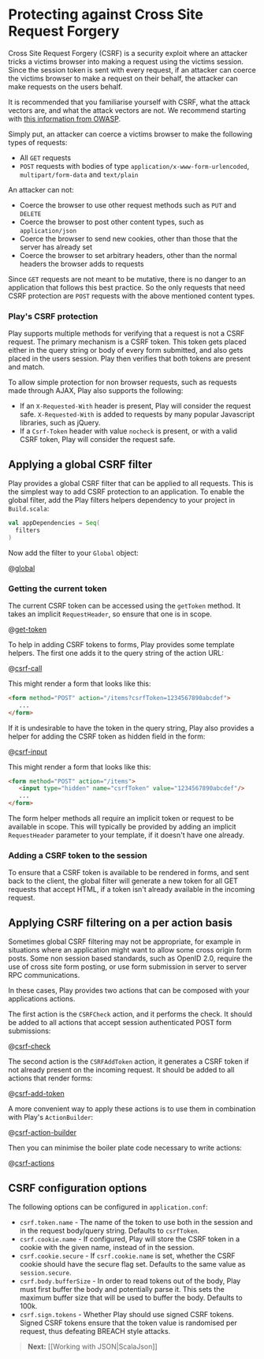 # Protecting against Cross Site Request Forgery

Cross Site Request Forgery (CSRF) is a security exploit where an attacker tricks a victims browser into making a request using the victims session.  Since the session token is sent with every request, if an attacker can coerce the victims browser to make a request on their behalf, the attacker can make requests on the users behalf.

It is recommended that you familiarise yourself with CSRF, what the attack vectors are, and what the attack vectors are not.  We recommend starting with [this information from OWASP](https://www.owasp.org/index.php/Cross-Site_Request_Forgery_%28CSRF%29).

Simply put, an attacker can coerce a victims browser to make the following types of requests:

* All `GET` requests
* `POST` requests with bodies of type `application/x-www-form-urlencoded`, `multipart/form-data` and `text/plain`

An attacker can not:

* Coerce the browser to use other request methods such as `PUT` and `DELETE`
* Coerce the browser to post other content types, such as `application/json`
* Coerce the browser to send new cookies, other than those that the server has already set
* Coerce the browser to set arbitrary headers, other than the normal headers the browser adds to requests

Since `GET` requests are not meant to be mutative, there is no danger to an application that follows this best practice.  So the only requests that need CSRF protection are `POST` requests with the above mentioned content types.

### Play's CSRF protection

Play supports multiple methods for verifying that a request is not a CSRF request.  The primary mechanism is a CSRF token.  This token gets placed either in the query string or body of every form submitted, and also gets placed in the users session.  Play then verifies that both tokens are present and match.

To allow simple protection for non browser requests, such as requests made through AJAX, Play also supports the following:

* If an `X-Requested-With` header is present, Play will consider the request safe.  `X-Requested-With` is added to requests by many popular Javascript libraries, such as jQuery.
* If a `Csrf-Token` header with value `nocheck` is present, or with a valid CSRF token, Play will consider the request safe.

## Applying a global CSRF filter

Play provides a global CSRF filter that can be applied to all requests.  This is the simplest way to add CSRF protection to an application.  To enable the global filter, add the Play filters helpers dependency to your project in `Build.scala`:

```scala
val appDependencies = Seq(
  filters
)
```

Now add the filter to your `Global` object:

@[global](code/ScalaCsrf.scala)

### Getting the current token

The current CSRF token can be accessed using the `getToken` method.  It takes an implicit `RequestHeader`, so ensure that one is in scope.

@[get-token](code/ScalaCsrf.scala)

To help in adding CSRF tokens to forms, Play provides some template helpers.  The first one adds it to the query string of the action URL:

@[csrf-call](code/scalaguide/forms/csrf.scala.html)

This might render a form that looks like this:

```html
<form method="POST" action="/items?csrfToken=1234567890abcdef">
   ...
</form>
```

If it is undesirable to have the token in the query string, Play also provides a helper for adding the CSRF token as hidden field in the form:

@[csrf-input](code/scalaguide/forms/csrf.scala.html)

This might render a form that looks like this:

```html
<form method="POST" action="/items">
   <input type="hidden" name="csrfToken" value="1234567890abcdef"/>
   ...
</form>
```

The form helper methods all require an implicit token or request to be available in scope.  This will typically be provided by adding an implicit `RequestHeader` parameter to your template, if it doesn't have one already.

### Adding a CSRF token to the session

To ensure that a CSRF token is available to be rendered in forms, and sent back to the client, the global filter will generate a new token for all GET requests that accept HTML, if a token isn't already available in the incoming request.

## Applying CSRF filtering on a per action basis

Sometimes global CSRF filtering may not be appropriate, for example in situations where an application might want to allow some cross origin form posts.  Some non session based standards, such as OpenID 2.0, require the use of cross site form posting, or use form submission in server to server RPC communications.

In these cases, Play provides two actions that can be composed with your applications actions.

The first action is the `CSRFCheck` action, and it performs the check.  It should be added to all actions that accept session authenticated POST form submissions:

@[csrf-check](code/ScalaCsrf.scala)

The second action is the `CSRFAddToken` action, it generates a CSRF token if not already present on the incoming request.  It should be added to all actions that render forms:

@[csrf-add-token](code/ScalaCsrf.scala)

A more convenient way to apply these actions is to use them in combination with Play's `ActionBuilder`:

@[csrf-action-builder](code/ScalaCsrf.scala)

Then you can minimise the boiler plate code necessary to write actions:

@[csrf-actions](code/ScalaCsrf.scala)

## CSRF configuration options

The following options can be configured in `application.conf`:

* `csrf.token.name` - The name of the token to use both in the session and in the request body/query string. Defaults to `csrfToken`.
* `csrf.cookie.name` - If configured, Play will store the CSRF token in a cookie with the given name, instead of in the session.
* `csrf.cookie.secure` - If `csrf.cookie.name` is set, whether the CSRF cookie should have the secure flag set.  Defaults to the same value as `session.secure`.
* `csrf.body.bufferSize` - In order to read tokens out of the body, Play must first buffer the body and potentially parse it.  This sets the maximum buffer size that will be used to buffer the body.  Defaults to 100k.
* `csrf.sign.tokens` - Whether Play should use signed CSRF tokens.  Signed CSRF tokens ensure that the token value is randomised per request, thus defeating BREACH style attacks.

> **Next:** [[Working with JSON|ScalaJson]]
